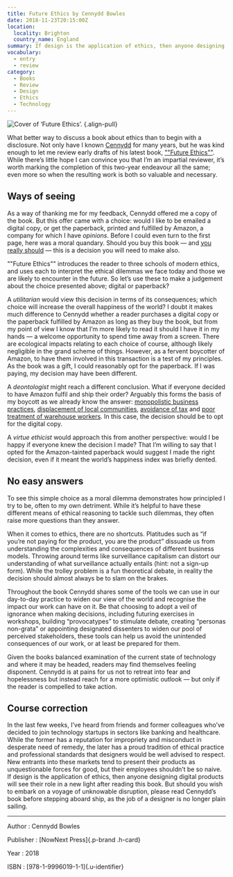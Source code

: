 ```yaml
---
title: Future Ethics by Cennydd Bowles
date: 2018-11-23T20:15:00Z
location:
  locality: Brighton
  country_name: England
summary: If design is the application of ethics, then anyone designing digital products should see their role in a new light after reading this book.
vocabulary:
  - entry
  - review
category:
  - Books
  - Review
  - Design
  - Ethics
  - Technology
---
```

![Cover of ‘Future Ethics’.](978-1-9996019-1-1.jpg)
{.align-pull}

What better way to discuss a book about ethics than to begin with a disclosure. Not only have I known [Cennydd][1] for many years, but he was kind enough to let me review early drafts of his latest book, [""Future Ethics""][2]. While there’s little hope I can convince you that I’m an impartial reviewer, it’s worth marking the completion of this two-year endeavour all the same; even more so when the resulting work is both so valuable and necessary.

## Ways of seeing

As a way of thanking me for my feedback, Cennydd offered me a copy of the book. But this offer came with a choice: would I like to be emailed a digital copy, or get the paperback, printed and fulfilled by Amazon, a company for which I have *opinions*. Before I could even turn to the first page, here was a moral quandary. Should you buy this book — and [you really should][3] — this is a decision you will need to make also.

""Future Ethics"" introduces the reader to three schools of modern ethics, and uses each to interpret the ethical dilemmas we face today and those we are likely to encounter in the future. So let’s use these to make a judgement about the choice presented above; digital or paperback?

A *utilitarian* would view this decision in terms of its consequences; which choice will increase the overall happiness of the world? I doubt it makes much difference to Cennydd whether a reader purchases a digital copy or the paperback fulfilled by Amazon as long as they buy the book, but from my point of view I know that I’m more likely to read it should I have it in my hands — a welcome opportunity to spend time away from a screen. There are ecological impacts relating to each choice of course, although likely negligible in the grand scheme of things. However, as a fervent boycotter of Amazon, to have them involved in this transaction is a test of my principles. As the book was a gift, I could reasonably opt for the paperback. If I was paying, my decision may have been different.

A *deontologist* might reach a different conclusion. What if everyone decided to have Amazon fulfil and ship their order? Arguably this forms the basis of my boycott as we already know the answer: [monopolistic business practices][4], [displacement of local communities][5], [avoidance of tax][6] and [poor treatment of warehouse workers][7]. In this case, the decision should be to opt for the digital copy.

A *virtue ethicist* would approach this from another perspective: would I be happy if everyone knew the decision I made? That I’m willing to say that I opted for the Amazon-tainted paperback would suggest I made the right decision, even if it meant the world’s happiness index was briefly dented.

## No easy answers

To see this simple choice as a moral dilemma demonstrates how principled I try to be, often to my own detriment. While it’s helpful to have these different means of ethical reasoning to tackle such dilemmas, they often raise more questions than they answer.

When it comes to ethics, there are no shortcuts. Platitudes such as “if you’re not paying for the product, you are the product” dissuade us from understanding the complexities and consequences of different business models. Throwing around terms like surveillance capitalism can distort our understanding of what surveillance actually entails (hint: not a sign-up form). While the trolley problem is a fun theoretical debate, in reality the decision should almost always be to slam on the brakes.

Throughout the book Cennydd shares some of the tools we can use in our day-to-day practice to widen our view of the world and recognise the impact our work can have on it. Be that choosing to adopt a veil of ignorance when making decisions, including futuring exercises in workshops, building “provocatypes” to stimulate debate, creating “personas non-grata” or appointing designated dissenters to widen our pool of perceived stakeholders, these tools can help us avoid the unintended consequences of our work, or at least be prepared for them.

Given the books balanced examination of the current state of technology and where it may be headed, readers may find themselves feeling disponent. Cennydd is at pains for us not to retreat into fear and hopelessness but instead reach for a more optimistic outlook — but only if the reader is compelled to take action.

## Course correction

In the last few weeks, I’ve heard from friends and former colleagues who’ve decided to join technology startups in sectors like banking and healthcare. While the former has a reputation for impropriety and misconduct in desperate need of remedy, the later has a proud tradition of ethical practice and professional standards that designers would be well advised to respect. New entrants into these markets tend to present their products as unquestionable forces for good, but their employees shouldn’t be so naive. If design is the application of ethics, then anyone designing digital products will see their role in a new light after reading this book. But should you wish to embark on a voyage of unknowable disruption, please read Cennydd’s book before stepping aboard ship, as the job of a designer is no longer plain sailing.

---

Author
: Cennydd Bowles

Publisher
: [NowNext Press]{.p-brand .h-card}

Year
: 2018

ISBN
: [978-1-9996019-1-1]{.u-identifier}

[1]: https://www.cennydd.com
[2]: https://www.future-ethics.com
[3]: https://www.future-ethics.com/buy/
[4]: https://www.vox.com/2018/7/17/17583070/amazon-prime-day-monopoly-antitrust
[5]: https://www.theguardian.com/technology/2018/mar/15/not-welcome-here-amazon-faces-growing-resistance-to-its-second-home
[6]: https://www.theguardian.com/technology/2017/aug/10/amazon-uk-halves-its-corporation-tax-to-74m-as-sales-soar-to-7bn
[7]: https://www.theverge.com/2018/4/16/17243026/amazon-warehouse-jobs-worker-conditions-bathroom-breaks

